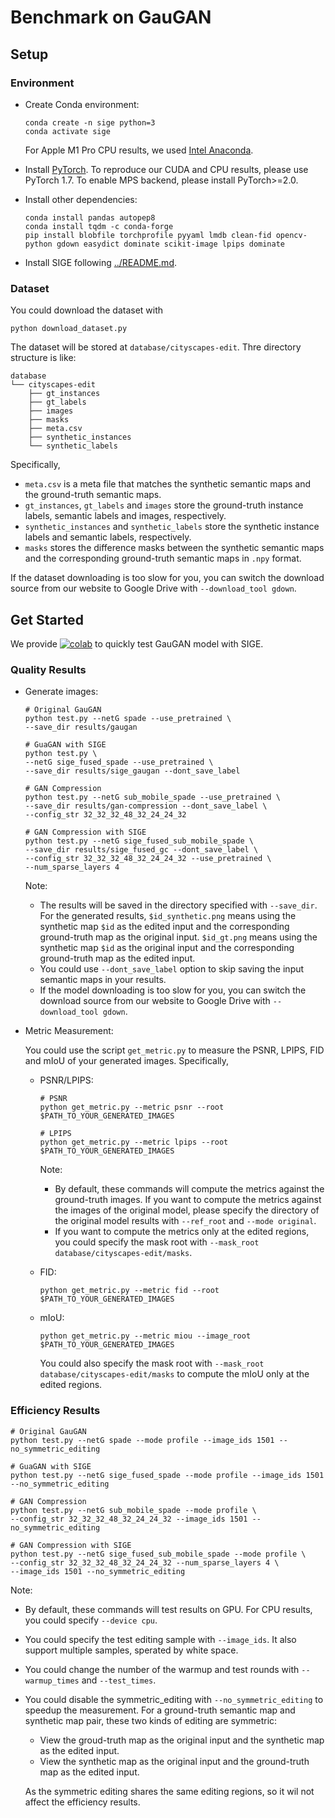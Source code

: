 # Benchmark on GauGAN

## Setup

### Environment

* Create Conda environment:

  ```shell
  conda create -n sige python=3
  conda activate sige
  ```

  For Apple M1 Pro CPU results, we used [Intel Anaconda](https://repo.anaconda.com/archive/Anaconda3-2022.10-MacOSX-x86_64.pkg).

* Install [PyTorch](https://pytorch.org). To reproduce our CUDA and CPU results, please use PyTorch 1.7. To enable MPS backend, please install PyTorch>=2.0.

* Install other dependencies:

  ```shell
  conda install pandas autopep8
  conda install tqdm -c conda-forge
  pip install blobfile torchprofile pyyaml lmdb clean-fid opencv-python gdown easydict dominate scikit-image lpips dominate
  ```

* Install SIGE following [../README.md](../README.md#installation).

### Dataset

You could download the dataset with

```shell
python download_dataset.py
```

The dataset will be stored at `database/cityscapes-edit`. Thre directory structure is like:

```text
database
└── cityscapes-edit
    ├── gt_instances
    ├── gt_labels
    ├── images
    ├── masks
    ├── meta.csv
    ├── synthetic_instances
    └── synthetic_labels
```

Specifically,

* `meta.csv` is a meta file that matches the synthetic semantic maps and the ground-truth semantic maps.
* `gt_instances`, `gt_labels` and `images` store the ground-truth instance labels, semantic labels and images, respectively.
* `synthetic_instances` and `synthetic_labels` store the synthetic instance labels and semantic labels, respectively.
* `masks` stores the difference masks between the synthetic semantic maps and the corresponding ground-truth semantic maps in `.npy` format.

If the dataset downloading is too slow for you, you can switch the download source from our website to Google Drive with `--download_tool gdown`.

## Get Started

We provide [![colab](https://colab.research.google.com/assets/colab-badge.svg)](https://colab.research.google.com/github/lmxyy/sige/blob/main/gaugan/gaugan.ipynb) to quickly test GauGAN model with SIGE.

### Quality Results

* Generate images:

  ```shell
  # Original GauGAN
  python test.py --netG spade --use_pretrained \
  --save_dir results/gaugan
  
  # GuaGAN with SIGE
  python test.py \
  --netG sige_fused_spade --use_pretrained \
  --save_dir results/sige_gaugan --dont_save_label 
  
  # GAN Compression
  python test.py --netG sub_mobile_spade --use_pretrained \
  --save_dir results/gan-compression --dont_save_label \
  --config_str 32_32_32_48_32_24_24_32
  
  # GAN Compression with SIGE
  python test.py --netG sige_fused_sub_mobile_spade \
  --save_dir results/sige_fused_gc --dont_save_label \
  --config_str 32_32_32_48_32_24_24_32 --use_pretrained \
  --num_sparse_layers 4
  ```

  Note:
  
  * The results will be saved in the directory specified with `--save_dir`. For the generated results, `$id_synthetic.png` means using the synthetic map `$id` as the edited input and the corresponding ground-truth map as the original input. `$id_gt.png` means using the synthetic map `$id` as the original input and the corresponding ground-truth map as the edited input.
  * You could use `--dont_save_label` option to skip saving the input semantic maps in your results.
  * If the model downloading is too slow for you, you can switch the download source from our website to Google Drive with `--download_tool gdown`.
  
* Metric Measurement:

  You could use the script `get_metric.py` to measure the PSNR, LPIPS, FID and mIoU of your generated images. Specifically,

  * PSNR/LPIPS:

    ```shell
    # PSNR
    python get_metric.py --metric psnr --root $PATH_TO_YOUR_GENERATED_IMAGES
    
    # LPIPS
    python get_metric.py --metric lpips --root $PATH_TO_YOUR_GENERATED_IMAGES
    ```

    Note:

    * By default, these commands will compute the metrics against the ground-truth images. If you want to compute the metrics against the images of the original model, please specify the directory of the original model results with `--ref_root` and `--mode original`.
    * If you want to compute the metrics only at the edited regions, you could specify the mask root with `--mask_root database/cityscapes-edit/masks`.

  * FID:

    ```shell
    python get_metric.py --metric fid --root $PATH_TO_YOUR_GENERATED_IMAGES
    ```

  * mIoU:

    ```shell
    python get_metric.py --metric miou --image_root $PATH_TO_YOUR_GENERATED_IMAGES
    ```

    You could also specify the mask root with `--mask_root database/cityscapes-edit/masks` to compute the mIoU only at the edited regions.

### Efficiency Results

```shell
# Original GauGAN
python test.py --netG spade --mode profile --image_ids 1501 --no_symmetric_editing

# GuaGAN with SIGE
python test.py --netG sige_fused_spade --mode profile --image_ids 1501 --no_symmetric_editing

# GAN Compression
python test.py --netG sub_mobile_spade --mode profile \
--config_str 32_32_32_48_32_24_24_32 --image_ids 1501 --no_symmetric_editing

# GAN Compression with SIGE
python test.py --netG sige_fused_sub_mobile_spade --mode profile \
--config_str 32_32_32_48_32_24_24_32 --num_sparse_layers 4 \
--image_ids 1501 --no_symmetric_editing
```

Note:

* By default, these commands will test results on GPU. For CPU results, you could specify `--device cpu`.

* You could specify the test editing sample with `--image_ids`. It also support multiple samples, sperated by white space.

* You could change the number of the warmup and test rounds with `--warmup_times` and `--test_times`.

* You could disable the symmetric_editing with `--no_symmetric_editing` to speedup the measurement. For a ground-truth semantic map and synthetic map pair, these two kinds of editing are symmetric:

  * View the groud-truth map as the original input and the synthetic map as the edited input.
  * View the synthetic map as the original input and the ground-truth map as the edited input.

  As the symmetric editing shares the same editing regions, so it wil not affect the efficiency results.
